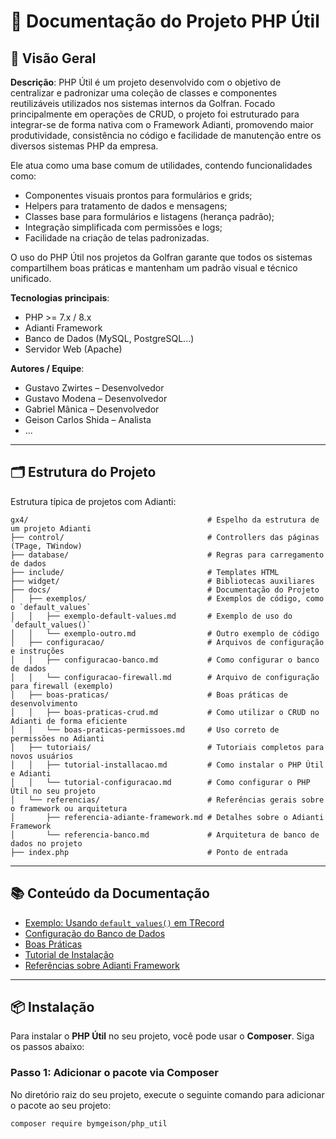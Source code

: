 # 📘 Documentação do Projeto PHP Útil

## 🧾 Visão Geral

**Descrição**:
PHP Útil é um projeto desenvolvido com o objetivo de centralizar e padronizar uma coleção de classes e componentes reutilizáveis utilizados nos sistemas internos da Golfran.
Focado principalmente em operações de CRUD, o projeto foi estruturado para integrar-se de forma nativa com o Framework Adianti, promovendo maior produtividade, consistência no código e facilidade de manutenção entre os diversos sistemas PHP da empresa.

Ele atua como uma base comum de utilidades, contendo funcionalidades como:

- Componentes visuais prontos para formulários e grids;
- Helpers para tratamento de dados e mensagens;
- Classes base para formulários e listagens (herança padrão);
- Integração simplificada com permissões e logs;
- Facilidade na criação de telas padronizadas.

O uso do PHP Útil nos projetos da Golfran garante que todos os sistemas compartilhem boas práticas e mantenham um padrão visual e técnico unificado.

**Tecnologias principais**:
- PHP >= 7.x / 8.x
- Adianti Framework
- Banco de Dados (MySQL, PostgreSQL...)
- Servidor Web (Apache)

**Autores / Equipe**:
- Gustavo Zwirtes – Desenvolvedor
- Gustavo Modena – Desenvolvedor
- Gabriel Mânica – Desenvolvedor
- Geison Carlos Shida – Analista
- ...

---

## 🗂️ Estrutura do Projeto

Estrutura típica de projetos com Adianti:

```plaintext
gx4/                                        # Espelho da estrutura de um projeto Adianti
├── control/                                # Controllers das páginas (TPage, TWindow)
├── database/                               # Regras para carregamento de dados
├── include/                                # Templates HTML
├── widget/                                 # Bibliotecas auxiliares
├── docs/                                   # Documentação do Projeto
│   ├── exemplos/                           # Exemplos de código, como o `default_values`
│   │   ├── exemplo-default-values.md       # Exemplo de uso do `default_values()`
│   │   └── exemplo-outro.md                # Outro exemplo de código
│   ├── configuracao/                       # Arquivos de configuração e instruções
│   │   ├── configuracao-banco.md           # Como configurar o banco de dados
│   │   └── configuracao-firewall.md        # Arquivo de configuração para firewall (exemplo)
│   ├── boas-praticas/                      # Boas práticas de desenvolvimento
│   │   ├── boas-praticas-crud.md           # Como utilizar o CRUD no Adianti de forma eficiente
│   │   └── boas-praticas-permissoes.md     # Uso correto de permissões no Adianti
│   ├── tutoriais/                          # Tutoriais completos para novos usuários
│   │   ├── tutorial-installacao.md         # Como instalar o PHP Útil e Adianti
│   │   └── tutorial-configuracao.md        # Como configurar o PHP Útil no seu projeto
│   └── referencias/                        # Referências gerais sobre o framework ou arquitetura
│       ├── referencia-adiante-framework.md # Detalhes sobre o Adianti Framework
│       └── referencia-banco.md             # Arquitetura de banco de dados no projeto
├── index.php                               # Ponto de entrada

```

---

## 📚 Conteúdo da Documentação

- [Exemplo: Usando `default_values()` em TRecord](gx4/docs/exemplos/)
- [Configuração do Banco de Dados](gx4/docs/configuracoes/)
- [Boas Práticas](gx4/docs/boas-praticas/)
- [Tutorial de Instalação](gx4/docs/tutoriais/)
- [Referências sobre Adianti Framework](gx4/docs/referencias/)

---

## 📦 Instalação

Para instalar o **PHP Útil** no seu projeto, você pode usar o **Composer**. Siga os passos abaixo:

### Passo 1: Adicionar o pacote via Composer

No diretório raiz do seu projeto, execute o seguinte comando para adicionar o pacote ao seu projeto:

```bash
composer require bymgeison/php_util
